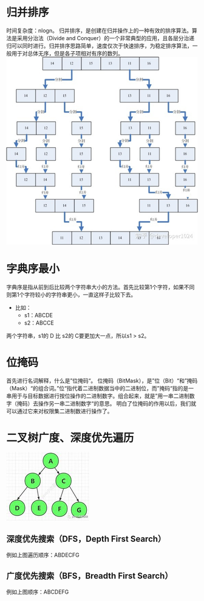 # 归并排序
时间复杂度：nlogn。
归并排序，是创建在归并操作上的一种有效的排序算法。算法是采用分治法（Divide and Conquer）的一个非常典型的应用，且各层分治递归可以同时进行。归并排序思路简单，速度仅次于快速排序，为稳定排序算法，一般用于对总体无序，但是各子项相对有序的数列。
![1682212588775](image/lc-algorithms-learn/1682212588775.png)

# 字典序最小
字典序是指从前到后比较两个字符串大小的方法。首先比较第1个字符，如果不同则第1个字符较小的字符串更小，一直这样子比较下去。
- 比如：
    - s1：ABCDE 
    - s2：ABCCE 

两个字符串，s1的 D 比 s2的 C要更加大一点，所以s1 > s2。

# 位掩码
首先进行名词解释，什么是”位掩码“。
位掩码（BitMask），是”位（Bit）“和”掩码（Mask）“的组合词。”位“指代着二进制数据当中的二进制位，而”掩码“指的是一串用于与目标数据进行按位操作的二进制数字。组合起来，就是”用一串二进制数字（掩码）去操作另一串二进制数字“的意思。
明白了位掩码的作用以后，我们就可以通过它来对权限集二进制数进行操作了。


# 二叉树广度、深度优先遍历
![1684284000908](image/lc-algorithms-learn/1684284000908.png)

## 深度优先搜索（DFS，Depth First Search）
例如上图遍历顺序：ABDECFG

## 广度优先搜索（BFS，Breadth First Search）
例如上图顺序：ABCDEFG
